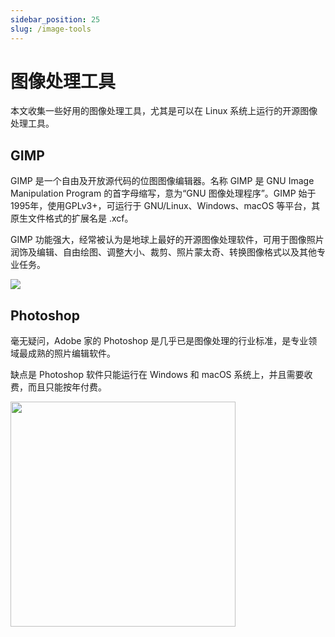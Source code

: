 ```yaml
---
sidebar_position: 25
slug: /image-tools
---
```


# 图像处理工具



本文收集一些好用的图像处理工具，尤其是可以在 Linux 系统上运行的开源图像处理工具。



## GIMP

GIMP 是一个自由及开放源代码的位图图像编辑器。名称 GIMP 是 GNU Image Manipulation Program 的首字母缩写，意为“GNU 图像处理程序”。GIMP 始于1995年，使用GPLv3+，可运行于 GNU/Linux、Windows、macOS 等平台，其原生文件格式的扩展名是 .xcf。

GIMP 功能强大，经常被认为是地球上最好的开源图像处理软件，可用于图像照片润饰及编辑、自由绘图、调整大小、裁剪、照片蒙太奇、转换图像格式以及其他专业任务。

![](https://static.getiot.tech/gimp-logo-wilber-big.png#center)

## Photoshop

毫无疑问，Adobe 家的 Photoshop 是几乎已是图像处理的行业标准，是专业领域最成熟的照片编辑软件。

缺点是 Photoshop 软件只能运行在 Windows 和 macOS 系统上，并且需要收费，而且只能按年付费。

<img src="https://static.getiot.tech/Adobe-Photoshop-Logo.png" width="360" />